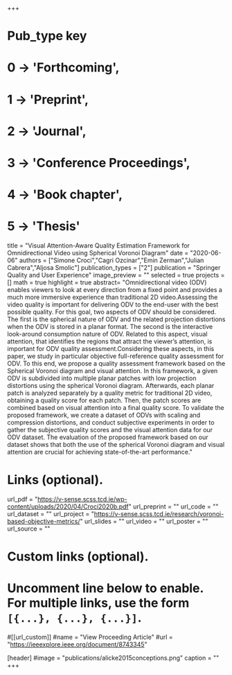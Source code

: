 +++
# Pub_type key
# 0 -> 'Forthcoming',
# 1 -> 'Preprint',
# 2 -> 'Journal',
# 3 -> 'Conference Proceedings',
# 4 -> 'Book chapter',
# 5 -> 'Thesis'

title = "Visual Attention-Aware Quality Estimation Framework for Omnidirectional Video using Spherical Voronoi Diagram"
date = "2020-06-06"
authors = ["Simone Croci","Cagri Ozcinar","Emin Zerman","Julian Cabrera","Aljosa Smolic"]
publication_types = ["2"]
publication = "Springer Quality and User Experience"
image_preview = ""
selected = true
projects = []
math = true
highlight = true
abstract= "Omnidirectional video (ODV) enables viewers to look at every direction from a fixed point and provides a much more immersive experience than traditional 2D video.Assessing the video quality is important for delivering ODV to the end-user with the best possible quality. For this goal, two aspects of ODV should be considered. The first is the spherical nature of ODV and the related projection distortions when the ODV is stored in a planar format. The second is the interactive look-around consumption nature of ODV. Related to this aspect, visual attention, that identifies the regions that attract the viewer’s attention, is important for ODV quality assessment.Considering these aspects, in this paper, we study in particular objective full-reference quality assessment for ODV. To this end, we propose a quality assessment framework based on the Spherical Voronoi diagram and visual attention. In this framework, a given ODV is subdivided into multiple planar patches with low projection distortions using the spherical Voronoi diagram. Afterwards, each planar patch is analyzed separately by a quality metric for traditional 2D video, obtaining a quality score for each patch. Then, the patch scores are combined based on visual attention into a final quality score. To validate the proposed framework, we create a dataset of ODVs with scaling and compression distortions, and conduct subjective experiments in order to gather the subjective quality scores and the visual attention data for our ODV dataset. The evaluation of the proposed framework based on our dataset shows that both the use of the spherical Voronoi diagram and visual attention are crucial for achieving state-of-the-art performance."

# Links (optional).
url_pdf = "https://v-sense.scss.tcd.ie/wp-content/uploads/2020/04/Croci2020b.pdf"
url_preprint = ""
url_code = ""
url_dataset = ""
url_project = "https://v-sense.scss.tcd.ie/research/voronoi-based-objective-metrics/"
url_slides = ""
url_video = ""
url_poster = ""
url_source = ""

# Custom links (optional).
#   Uncomment line below to enable. For multiple links, use the form `[{...}, {...}, {...}]`.
#[[url_custom]]
#name = "View Proceeding Article"
#url = "https://ieeexplore.ieee.org/document/8743345"

[header]
#image = "publications/alicke2015conceptions.png"
caption = ""
+++


